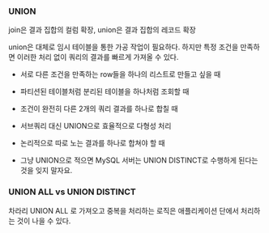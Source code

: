 ### UNION
join은 결과 집합의 컬럼 확장, union은 결과 집합의 레코드 확장

union은 대체로 임시 테이블을 통한 가공 작업이 필요하다. 하지만 특정 조건을 만족하면 이러한 처리 없이  쿼리의 결과를 빠르게 가져올 수 있다. 

- 서로 다른 조건을 만족하는 row들을 하나의 리스트로 만들고 싶을 때
- 파티션된 테이블처럼 분리된 테이블을 하나처럼 조회할 때
- 조건이 완전히 다른 2개의 쿼리 결과를 하나로 합칠 때
- 서브쿼리 대신 UNION으로 효율적으로 다형성 처리
- 논리적으로 따로 노는 결과를 하나로 합쳐야 할 때

- 그냥 UNION으로 적으면 MySQL 서버는 UNION DISTINCT로 수행하게 된다는 것을 잊지 말자요.

### UNION ALL vs UNION DISTINCT

차라리 UNION ALL 로 가져오고 중복을 처리하는 로직은 애플리케이션 단에서 처리하는 것이 나을 수 있다. 

